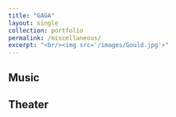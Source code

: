 ```yaml
---
title: "GAGA"
layout: single
collection: portfolio
permalink: /miscellaneous/
excerpt: "<br/><img src='/images/Gould.jpg'>"
---
```


## Music



## Theater



